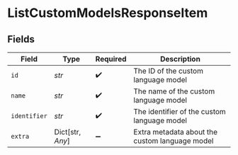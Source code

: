 # ListCustomModelsResponseItem


## Fields

| Field                                          | Type                                           | Required                                       | Description                                    |
| ---------------------------------------------- | ---------------------------------------------- | ---------------------------------------------- | ---------------------------------------------- |
| `id`                                           | *str*                                          | :heavy_check_mark:                             | The ID of the custom language model            |
| `name`                                         | *str*                                          | :heavy_check_mark:                             | The name of the custom language model          |
| `identifier`                                   | *str*                                          | :heavy_check_mark:                             | The identifier of the custom language model    |
| `extra`                                        | Dict[str, *Any*]                               | :heavy_minus_sign:                             | Extra metadata about the custom language model |